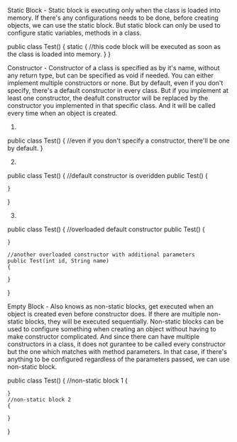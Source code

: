 
Static Block - Static block is executing only when the class is loaded into memory. If there's any configurations needs to be done, before creating objects, we can use the static block. But static block can only be used to configure static variables, methods in a class.

public class Test()
{
    static
    {
        //this code block will be executed as soon as the class is loaded into memory.
    }
}

Constructor - Constructor of a class is specified as by it's name, without any return type, but can be specified as void if needed. You can either implement multiple constructors or none.
But by default, even if you don't specify, there's a default constructor in every class. But if you implement at least one constructor, the deafult constructor will be replaced by the constructor you implemented in that specific class. And it will be called every time when an object is created.

1)
public class Test()
{
    //even if you don't specify a constructor, there'll be one by default.
}

2)
public class Test()
{
    //default constructor is overidden
    public Test()
    {
    
    }
}

3)
public class Test()
{
    //overloaded default constructor
    public Test()
    {
    
    }
    
    //another overloaded constructor with additional parameters 
    public Test(int id, String name)
    {
    
    }
}


Empty Block - Also knows as non-static blocks, get executed when an object is created even before constructor does. If there are multiple non-static blocks, they will be executed sequentially. Non-static blocks can be used to configure something when creating an object without having to make constructor complicated. And since there can have multiple constructors in a class, it does not gurantee to be called every constructor but the one which matches with method parameters. In that case, if there's anything to be configured regardless of the parameters passed, we can use non-static block.

public class Test()
{
    //non-static block 1
    {
    
    }
    //non-static block 2
    {
    
    }
}







